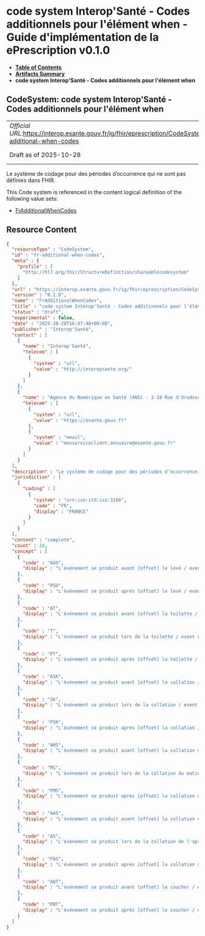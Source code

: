 # code system Interop'Santé - Codes additionnels pour l'élément when - Guide d'implémentation de la ePrescription v0.1.0

* [**Table of Contents**](toc.md)
* [**Artifacts Summary**](artifacts.md)
* **code system Interop'Santé - Codes additionnels pour l'élément when**

## CodeSystem: code system Interop'Santé - Codes additionnels pour l'élément when 

| | |
| :--- | :--- |
| *Official URL*:https://interop.esante.gouv.fr/ig/fhir/eprescription/CodeSystem/fr-additional-when-codes | *Version*:0.1.0 |
| Draft as of 2025-10-28 | *Computable Name*:FrAdditionalWhenCodes |

 
Le système de codage pour des périodes d’occurrence qui ne sont pas définies dans FHIR. 

 This Code system is referenced in the content logical definition of the following value sets: 

* [FrAdditionalWhenCodes](ValueSet-fr-additional-when-codes.md)



## Resource Content

```json
{
  "resourceType" : "CodeSystem",
  "id" : "fr-additional-when-codes",
  "meta" : {
    "profile" : [
      "http://hl7.org/fhir/StructureDefinition/shareablecodesystem"
    ]
  },
  "url" : "https://interop.esante.gouv.fr/ig/fhir/eprescription/CodeSystem/fr-additional-when-codes",
  "version" : "0.1.0",
  "name" : "FrAdditionalWhenCodes",
  "title" : "code system Interop'Santé - Codes additionnels pour l'élément when",
  "status" : "draft",
  "experimental" : false,
  "date" : "2025-10-28T16:07:48+00:00",
  "publisher" : "Interop'Santé",
  "contact" : [
    {
      "name" : "Interop'Santé",
      "telecom" : [
        {
          "system" : "url",
          "value" : "http://interopsante.org/"
        }
      ]
    },
    {
      "name" : "Agence du Numérique en Santé (ANS) - 2-10 Rue d'Oradour-sur-Glane, 75015 Paris",
      "telecom" : [
        {
          "system" : "url",
          "value" : "https://esante.gouv.fr"
        },
        {
          "system" : "email",
          "value" : "monserviceclient.annuaire@esante.gouv.fr"
        }
      ]
    }
  ],
  "description" : "Le système de codage pour des périodes d'occurrence qui ne sont pas définies dans FHIR.",
  "jurisdiction" : [
    {
      "coding" : [
        {
          "system" : "urn:iso:std:iso:3166",
          "code" : "FR",
          "display" : "FRANCE"
        }
      ]
    }
  ],
  "content" : "complete",
  "count" : 16,
  "concept" : [
    {
      "code" : "AGU",
      "display" : "L'événement se produit avant [offset] le levé / event occurs [offset] before getting up"
    },
    {
      "code" : "PGU",
      "display" : "L'événement se produit après [offset] le levé / event occurs [offset] after getting up"
    },
    {
      "code" : "AT",
      "display" : "L'événement se produit avant [offset] la toilette / event occurs [offset] before toilette (self grooming/washing)"
    },
    {
      "code" : "T",
      "display" : "L'événement se produit lors de la toilette / event occurs during toilette (self grooming/washing)"
    },
    {
      "code" : "PT",
      "display" : "L'événement se produit après [offset] la toilette / event occurs [offset] after toilette (self grooming/washing)"
    },
    {
      "code" : "ASK",
      "display" : "L'événement se produit avant [offset] la collation / event occurs [offset] before snack"
    },
    {
      "code" : "SK",
      "display" : "L'événement se produit lors de la collation / event occurs during snack"
    },
    {
      "code" : "PSK",
      "display" : "L'événement se produit après [offset] la collation / event occurs [offset] after snack"
    },
    {
      "code" : "AMS",
      "display" : "L'événement se produit avant [offset] la collation du matin / event occurs [offset] before morning snack"
    },
    {
      "code" : "MS",
      "display" : "L'événement se produit lors de la collation du matin / event occurs during morning snack"
    },
    {
      "code" : "PMS",
      "display" : "L'événement se produit après [offset] la collation du matin / event occurs [offset] after morning snack"
    },
    {
      "code" : "AAS",
      "display" : "L'événement se produit avant [offset] la collation de l'après-midi / event occurs [offset] before afternoon snack"
    },
    {
      "code" : "AS",
      "display" : "L'événement se produit lors de la collation de l'après-midi / event occurs during afternoon snack"
    },
    {
      "code" : "PAS",
      "display" : "L'événement se produit après [offset] la collation de l'après-midi / event occurs [offset] after afternoon snack"
    },
    {
      "code" : "ABT",
      "display" : "L'événement se produit avant [offset] le coucher / event occurs [offset] before going to bed (bedtime)"
    },
    {
      "code" : "PBT",
      "display" : "L'événement se produit après [offset] le coucher / event occurs [offset] after going to bed (bedtime)"
    }
  ]
}

```
